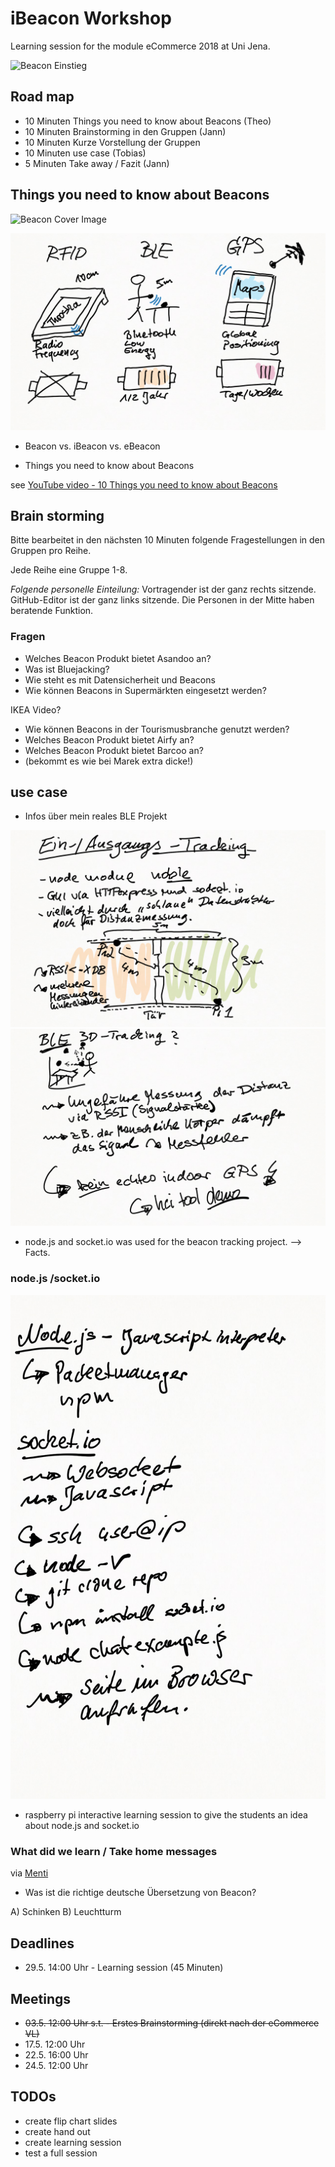 ﻿# iBeacon Workshop

Learning session for the module eCommerce 2018 at Uni Jena.

![Beacon Einstieg](https://upload.wikimedia.org/wikipedia/commons/3/37/John_Lynn_-_Smeaton%27s_Eddystone_Lighthouse.jpg)

## Road map
* 10 Minuten Things you need to know about Beacons (Theo)
* 10 Minuten Brainstorming in den Gruppen (Jann)
* 10 Minuten Kurze Vorstellung der Gruppen
* 10 Minuten use case (Tobias)
* 5 Minuten Take away / Fazit (Jann)

## Things you need to know about Beacons

![Beacon Cover Image](https://1.bp.blogspot.com/-Hh-jLfDXFIc/VaSZggZrThI/AAAAAAAAA8g/oKxBD1bGM68/s1600/overall-graphic-070915.jpg)

![Intro](1_Einstieg.png)

* Beacon vs. iBeacon vs. eBeacon

* Things you need to know about Beacons

see [YouTube video - 10 Things you need to know about Beacons](https://www.youtube.com/watch?v=L44m7otNI7o)

## Brain storming

Bitte bearbeitet in den nächsten 10 Minuten folgende Fragestellungen in den Gruppen pro Reihe.

Jede Reihe eine Gruppe 1-8.

_Folgende personelle Einteilung:_ Vortragender ist der ganz rechts sitzende. GitHub-Editor ist der ganz links sitzende. Die Personen in der Mitte haben beratende Funktion.

### Fragen

* Welches Beacon Produkt bietet Asandoo an?
* Was ist Bluejacking?
* Wie steht es mit Datensicherheit und Beacons
* Wie können Beacons in Supermärkten eingesetzt werden?

IKEA Video?

* Wie können Beacons in der Tourismusbranche genutzt werden?
* Welches Beacon Produkt bietet Airfy an?
* Welches Beacon Produkt bietet Barcoo an?
*  (bekommt es wie bei Marek extra dicke!)

## use case

* Infos über mein reales BLE Projekt

![Beacon-Tracking 1](Bilder/3_Real-World-Projekt.png)
![Beacon-Tracking 2](Bilder/4_Outcome-Projekt.png)

* node.js and socket.io was used for the beacon tracking project. --> Facts.

### node.js /socket.io

![Beacon-Tracking-Outcome](Bilder/5_Handson_Node.png)

* raspberry pi interactive learning session to give the students an idea about node.js and socket.io

### What did we learn / Take home messages 

via [Menti](https://www.menti.com/)

* Was ist die richtige deutsche Übersetzung von Beacon?

A) Schinken
B) Leuchtturm

## Deadlines
* 29.5. 14:00 Uhr - Learning session (45 Minuten)

## Meetings
* ~~03.5. 12:00 Uhr s.t. - Erstes Brainstorming (direkt nach der eCommerce VL)~~
* 17.5. 12:00 Uhr
* 22.5. 16:00 Uhr
* 24.5. 12:00 Uhr

## TODOs
* create flip chart slides
* create hand out
* create learning session
* test a full session
